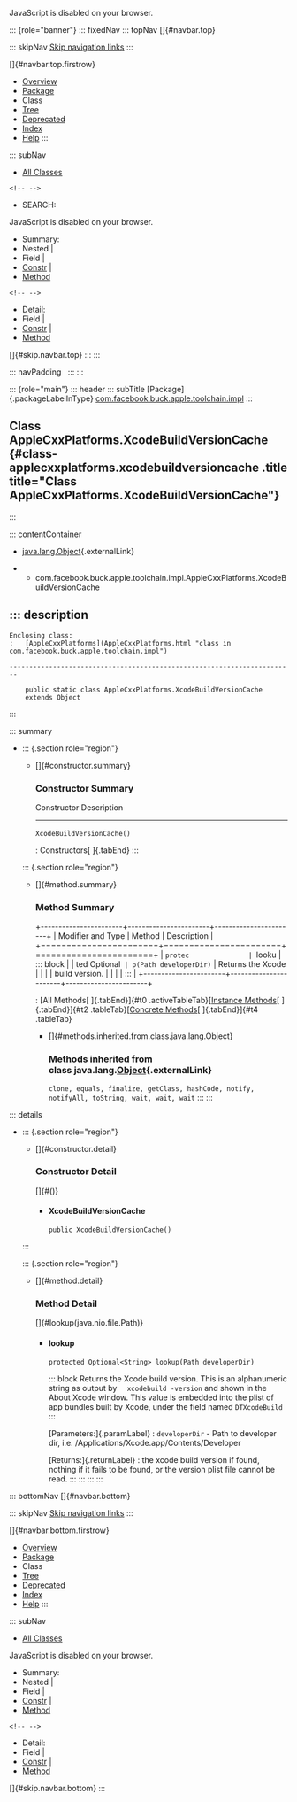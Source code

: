 <div>

JavaScript is disabled on your browser.

</div>

::: {role="banner"}
::: fixedNav
::: topNav
[]{#navbar.top}

::: skipNav
[Skip navigation links](#skip.navbar.top "Skip navigation links")
:::

[]{#navbar.top.firstrow}

-   [Overview](../../../../../../index.html)
-   [Package](package-summary.html)
-   Class
-   [Tree](package-tree.html)
-   [Deprecated](../../../../../../deprecated-list.html)
-   [Index](../../../../../../index-all.html)
-   [Help](../../../../../../help-doc.html)
:::

::: subNav
-   [All Classes](../../../../../../allclasses.html)

```{=html}
<!-- -->
```
-   SEARCH:

<div>

<div>

JavaScript is disabled on your browser.

</div>

</div>

<div>

-   Summary: 
-   Nested \| 
-   Field \| 
-   [Constr](#constructor.summary) \| 
-   [Method](#method.summary)

```{=html}
<!-- -->
```
-   Detail: 
-   Field \| 
-   [Constr](#constructor.detail) \| 
-   [Method](#method.detail)

</div>

[]{#skip.navbar.top}
:::
:::

::: navPadding
 
:::
:::

::: {role="main"}
::: header
::: subTitle
[Package]{.packageLabelInType} [com.facebook.buck.apple.toolchain.impl](package-summary.html)
:::

## Class AppleCxxPlatforms.XcodeBuildVersionCache {#class-applecxxplatforms.xcodebuildversioncache .title title="Class AppleCxxPlatforms.XcodeBuildVersionCache"}
:::

::: contentContainer
-   [java.lang.Object](http://docs.oracle.com/javase/7/docs/api/java/lang/Object.html?is-external=true "class or interface in java.lang"){.externalLink}

-   -   com.facebook.buck.apple.toolchain.impl.AppleCxxPlatforms.XcodeBuildVersionCache

::: description
-   

    Enclosing class:
    :   [AppleCxxPlatforms](AppleCxxPlatforms.html "class in com.facebook.buck.apple.toolchain.impl")

    ------------------------------------------------------------------------

        public static class AppleCxxPlatforms.XcodeBuildVersionCache
        extends Object
:::

::: summary
-   ::: {.section role="region"}
    -   []{#constructor.summary}

        ### Constructor Summary

          Constructor                  Description
          ---------------------------- -------------
          `XcodeBuildVersionCache()`    

          : Constructors[ ]{.tabEnd}
    :::

    ::: {.section role="region"}
    -   []{#method.summary}

        ### Method Summary

        +-----------------------+-----------------------+-----------------------+
        | Modifier and Type     | Method                | Description           |
        +=======================+=======================+=======================+
        | `protec               | `looku                | ::: block             |
        | ted Optional<String>` | p​(Path developerDir)` | Returns the Xcode     |
        |                       |                       | build version.        |
        |                       |                       | :::                   |
        +-----------------------+-----------------------+-----------------------+

        : [All Methods[ ]{.tabEnd}]{#t0 .activeTableTab}[[Instance
        Methods](javascript:show(2);)[ ]{.tabEnd}]{#t2
        .tableTab}[[Concrete
        Methods](javascript:show(8);)[ ]{.tabEnd}]{#t4 .tableTab}

        -   []{#methods.inherited.from.class.java.lang.Object}

            ### Methods inherited from class java.lang.[Object](http://docs.oracle.com/javase/7/docs/api/java/lang/Object.html?is-external=true "class or interface in java.lang"){.externalLink}

            `clone, equals, finalize, getClass, hashCode, notify, notifyAll, toString, wait, wait, wait`
    :::
:::

::: details
-   ::: {.section role="region"}
    -   []{#constructor.detail}

        ### Constructor Detail

        []{#<init>()}

        -   #### XcodeBuildVersionCache

                public XcodeBuildVersionCache()
    :::

    ::: {.section role="region"}
    -   []{#method.detail}

        ### Method Detail

        []{#lookup(java.nio.file.Path)}

        -   #### lookup

            ``` methodSignature
            protected Optional<String> lookup​(Path developerDir)
            ```

            ::: block
            Returns the Xcode build version. This is an alphanumeric
            string as output by `  xcodebuild -version` and shown in the
            About Xcode window. This value is embedded into the plist of
            app bundles built by Xcode, under the field named
            `DTXcodeBuild`
            :::

            [Parameters:]{.paramLabel}
            :   `developerDir` - Path to developer dir, i.e.
                /Applications/Xcode.app/Contents/Developer

            [Returns:]{.returnLabel}
            :   the xcode build version if found, nothing if it fails to
                be found, or the version plist file cannot be read.
    :::
:::
:::
:::

::: bottomNav
[]{#navbar.bottom}

::: skipNav
[Skip navigation links](#skip.navbar.bottom "Skip navigation links")
:::

[]{#navbar.bottom.firstrow}

-   [Overview](../../../../../../index.html)
-   [Package](package-summary.html)
-   Class
-   [Tree](package-tree.html)
-   [Deprecated](../../../../../../deprecated-list.html)
-   [Index](../../../../../../index-all.html)
-   [Help](../../../../../../help-doc.html)
:::

::: subNav
-   [All Classes](../../../../../../allclasses.html)

<div>

<div>

JavaScript is disabled on your browser.

</div>

</div>

<div>

-   Summary: 
-   Nested \| 
-   Field \| 
-   [Constr](#constructor.summary) \| 
-   [Method](#method.summary)

```{=html}
<!-- -->
```
-   Detail: 
-   Field \| 
-   [Constr](#constructor.detail) \| 
-   [Method](#method.detail)

</div>

[]{#skip.navbar.bottom}
:::
